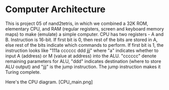 # Computer Architecture
This is project 05 of nand2tetris, in which we combined a 32K ROM, elementary CPU, and RAM (regular registers, screen and keyboard memory maps) to make (emulate) a simple computer. CPU has two registers - A and B. Instruction is 16-bit. If first bit is 0, then rest of the bits are stored in A, else rest of the bits indicate which commands to perform. If first bit is 1, the instruction looks like "111a cccccc ddd jjj" where "a" indicates whether to input A (address) or M (value at address) into the ALU. "cccccc" denote remaining parameters for ALU, "ddd" indicates destination (where to store ALU output) and "jjj" is the jump instruction. The jump instruction makes it Turing complete.

Here's the CPU diagram.
[CPU_main.png]
